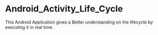 # Android_Activity_Life_Cycle
This Android Application gives a Better understanding on the lifecycle by executing it in real time.
